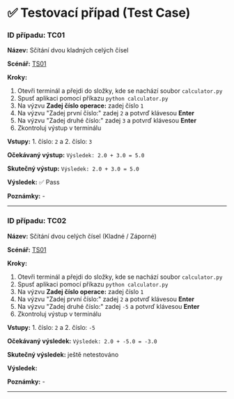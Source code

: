 # ✅ Testovací případ (Test Case)

### **ID případu:** TC01  

**Název:** Sčítání dvou kladných celých čísel 

**Scénář:** [TS01](test_scenarios.md#ts01)

**Kroky:**  
1. Otevři terminál a přejdi do složky, kde se nachází soubor `calculator.py`
2. Spusť aplikaci pomocí příkazu `python calculator.py`
3. Na výzvu **Zadej číslo operace:** zadej číslo `1`
4. Na výzvu "Zadej první číslo:" zadej `2` a potvrď klávesou **Enter**
5. Na výzvu "Zadej druhé číslo:" zadej `3` a potvrď klávesou **Enter**
6. Zkontroluj výstup v terminálu

**Vstupy:** 1. číslo: `2` a 2. číslo: `3` 

**Očekávaný výstup:** `Výsledek: 2.0 + 3.0 = 5.0`

**Skutečný výstup:** `Výsledek: 2.0 + 3.0 = 5.0`

**Výsledek:** ✅ Pass 

**Poznámky:** -

---

### **ID případu:** TC02

**Název:** Sčítání dvou celých čísel (Kladné / Záporné)

**Scénář:** [TS01](test_scenarios.md#ts01)

**Kroky:**
1. Otevři terminál a přejdi do složky, kde se nachází soubor `calculator.py`
2. Spusť aplikaci pomocí příkazu `python calculator.py`
3. Na výzvu **Zadej číslo operace:** zadej číslo `1`
4. Na výzvu "Zadej první číslo:" zadej `2` a potvrď klávesou **Enter**
5. Na výzvu "Zadej druhé číslo:" zadej `-5` a potvrď klávesou **Enter**
6. Zkontroluj výstup v terminálu

**Vstupy:** 1. číslo: `2` a 2. číslo: `-5` 

**Očekávaný výsledek:** `Výsledek: 2.0 + -5.0 = -3.0`

**Skutečný výsledek:** ještě netestováno

**Výsledek:** 

**Poznámky:** - 

---
